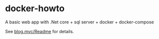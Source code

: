 # docker-howto
A basic web app with .Net core + sql server + docker + docker-compose 

See [blog.mvc/Readme](blog.mvc/README.md) for details.
